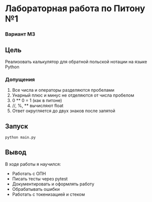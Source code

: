 # Лабораторная работа по Питону №1

### Вариант М3

## Цель
Реализовать калькулятор для обратной польской нотации на языке Python

### Допущения
1. Все числа и операторы разделяются пробелами
2. Унарный плюс и минус не отделяются от числа пробелом
3. 0 ** 0 = 1 (как в питоне)
4. //, %, ** вычисляют float
5. Ответ округляется до двух знаков после запятой

## Запуск
```python main.py ```

## Вывод
В ходе работы я научился: 
  - Работать с ОПН
  - Писать тесты через pytest
  - Документировать и оформлять работу
  - Обрабатывать ошибки
  - Работать с токенизацией и стеком
